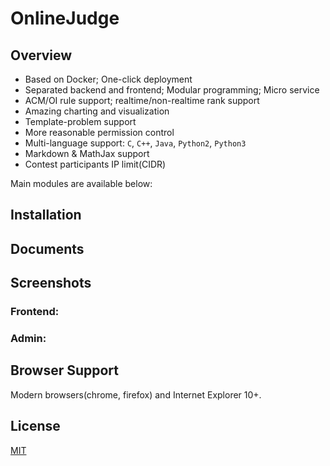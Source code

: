 # OnlineJudge

## Overview

+ Based on Docker; One-click deployment
+ Separated backend and frontend; Modular programming; Micro service
+ ACM/OI rule support; realtime/non-realtime rank support
+ Amazing charting and visualization
+ Template-problem support
+ More reasonable permission control
+ Multi-language support: `C`, `C++`, `Java`, `Python2`, `Python3`
+ Markdown & MathJax support
+ Contest participants IP limit(CIDR)

Main modules are available below:


## Installation


## Documents


## Screenshots

### Frontend:


### Admin: 


## Browser Support

Modern browsers(chrome, firefox) and Internet Explorer 10+.

## License

[MIT](http://opensource.org/licenses/MIT)
